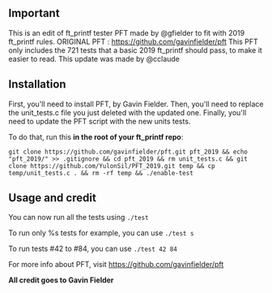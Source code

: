 ## Important
This is an edit of ft_printf tester PFT made by @gfielder to fit with 2019 ft_printf rules.
ORIGINAL PFT : https://github.com/gavinfielder/pft
This PFT only includes the 721 tests that a basic 2019 ft_printf should pass, to make it easier to read.
This update was made by @cclaude

## Installation

First, you'll need to install PFT, by Gavin Fielder.
Then, you'll need to replace the unit_tests.c file you just deleted with the updated one.
Finally, you'll need to update the PFT script with the new units tests.

To do that, run this **in the root of your ft_printf repo**:

```
git clone https://github.com/gavinfielder/pft.git pft_2019 && echo "pft_2019/" >> .gitignore && cd pft_2019 && rm unit_tests.c && git clone https://github.com/YulonSil/PFT_2019.git temp && cp temp/unit_tests.c . && rm -rf temp && ./enable-test
```

## Usage and credit

You can now run all the tests using ```./test```

To run only %s tests for example, you can use ```./test s```

To run tests #42 to #84, you can use ```./test 42 84```

For more info about PFT, visit https://github.com/gavinfielder/pft

**All credit goes to Gavin Fielder**

